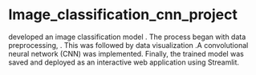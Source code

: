 # Image_classification_cnn_project
developed an image classification model . The process began with data preprocessing, . This was followed by data visualization .A convolutional neural network (CNN) was implemented.  Finally, the trained model was saved and deployed as an interactive web application using Streamlit.
